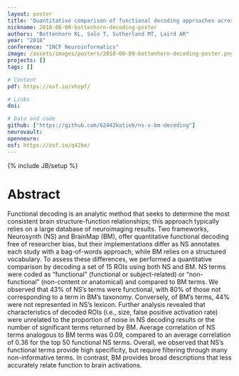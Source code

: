 ```yaml
---
layout: poster
title: "Quantitative comparison of functional decoding approaches across meta-analytic frameworks"
nickname: 2018-08-09-bottenhorn-decoding-poster
authors: "Bottenhorn KL, Salo T, Sutherland MT, Laird AR"
year: "2018"
conference: "INCF Neuroinformatics"
image: /assets/images/posters/2018-08-09-bottenhorn-decoding-poster.png
projects: []
tags: []

# Content
pdf: https://osf.io/xhzpf/

# Links
doi:

# Data and code
github: ["https://github.com/62442katieb/ns-v-bm-decoding"]
neurovault:
openneuro:
osf: https://osf.io/q42be/
---
```

{% include JB/setup %}

# Abstract

Functional decoding is an analytic method that seeks to determine the most consistent brain structure-function relationships; this approach typically relies on a large database of neuroimaging results. Two frameworks, Neurosynth (NS) and BrainMap (BM), offer quantitative functional decoding free of researcher bias, but their implementations differ as NS annotates each study with a bag-of-words approach, while BM relies on a structured vocabulary. To assess these differences, we performed a quantitative comparison by decoding a set of 15 ROIs using both NS and BM. NS terms were coded as “functional” (functional or subject-related) or “non-functional” (non-content or anatomical) and compared to BM terms. We observed that 43% of NS’s terms were functional, with 80% of those not corresponding to a term in BM’s taxonomy. Conversely, of BM’s terms, 44% were not represented in NS’s lexicon. Further analysis revealed that characteristics of decoded ROIs (i.e., size, false positive activation rate) were unrelated to the proportion of noise in NS decoding results or the number of significant terms returned by BM. Average correlation of NS terms analogous to BM terms was 0.09, compared to an average correlation of 0.36 for the top 50 functional NS terms. Overall, we observed that NS’s functional terms provide high specificity, but require filtering through many non-informative terms. In contrast, BM provides broad descriptions that less accurately relate function to brain activations.
